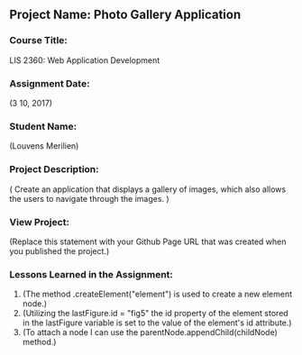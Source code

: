 ## Project Name:  Photo Gallery Application

### Course Title:
LIS 2360:  Web Application Development

### Assignment Date:  
(3 10, 2017)

### Student Name:  
(Louvens Merilien)

### Project Description:
( Create an application that displays a gallery of images, which also allows the users
to navigate through the images. )

### View Project:
(Replace this statement with your Github Page URL that was created when you 
 published the project.)

### Lessons Learned in the Assignment:
1. (The method .createElement("element") is used to create a new element node.)
2. (Utilizing the lastFigure.id = "fig5" the id property of the element stored in the lastFigure variable is set to the
value of the element's id attribute.)
3. (To attach a node I can use the parentNode.appendChild(childNode) method.)
